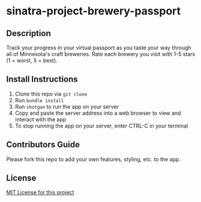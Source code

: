 # sinatra-project-brewery-passport

## Description
Track your progress in your virtual passport as you taste your way through all of Minnesota's craft breweries. Rate each brewery you visit with 1-5 stars (1 = worst, 5 = best).

## Install Instructions
1. Clone this repo via `git clone`
2. Run `bundle install`
3. Run `shotgun` to run the app on your server
4. Copy and paste the server address into a web browser to view and interact with the app
5. To stop running the app on your server, enter CTRL-C in your terminal

## Contributors Guide
Please fork this repo to add your own features, styling, etc. to the app.

## License
[MIT License for this project](./LICENSE)